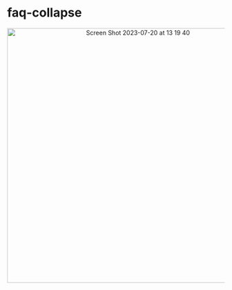 # faq-collapse

<p align="center"><img width="590" alt="Screen Shot 2023-07-20 at 13 19 40" src="https://github.com/ESJiang/50projects-practice/assets/43910771/40cf96bb-4d8f-48ee-8a87-53fd0677e3ee"></p>
